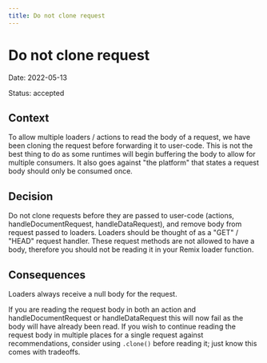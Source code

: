 ```yaml
---
title: Do not clone request
---
```


# Do not clone request

Date: 2022-05-13

Status: accepted

## Context

To allow multiple loaders / actions to read the body of a request, we have been cloning the request before forwarding it to user-code. This is not the best thing to do as some runtimes will begin buffering the body to allow for multiple consumers. It also goes against "the platform" that states a request body should only be consumed once.

## Decision

Do not clone requests before they are passed to user-code (actions, handleDocumentRequest, handleDataRequest), and remove body from request passed to loaders. Loaders should be thought of as a "GET" / "HEAD" request handler. These request methods are not allowed to have a body, therefore you should not be reading it in your Remix loader function.

## Consequences

Loaders always receive a null body for the request.

If you are reading the request body in both an action and handleDocumentRequest or handleDataRequest this will now fail as the body will have already been read. If you wish to continue reading the request body in multiple places for a single request against recommendations, consider using `.clone()` before reading it; just know this comes with tradeoffs.
